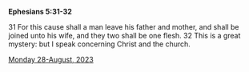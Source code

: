 **Ephesians 5:31-32**

31 For this cause shall a man leave his father and mother, and shall be joined unto his wife, and they two shall be one flesh. 32 This is a great mystery: but I speak concerning Christ and the church.

[Monday 28-August, 2023](https://getbible.life/kjv/Ephesians/5/31-32)
